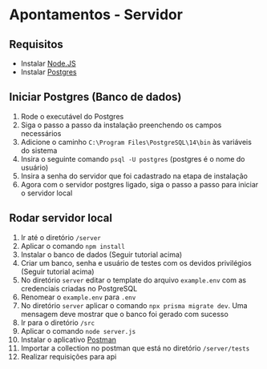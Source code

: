 # Apontamentos - Servidor

## Requisitos

- Instalar [Node.JS](https://nodejs.org/en/download/)
- Instalar [Postgres](https://www.enterprisedb.com/downloads/postgres-postgresql-downloads)

## Iniciar Postgres (Banco de dados)

1. Rode o executável do Postgres
2. Siga o passo a passo da instalação preenchendo os campos necessários
3. Adicione o caminho `C:\Program Files\PostgreSQL\14\bin` às variáveis do sistema
4. Insira o seguinte comando `psql -U postgres` (postgres é o nome do usuário)
5. Insira a senha do servidor que foi cadastrado na etapa de instalação
6. Agora com o servidor postgres ligado, siga o passo a passo para iniciar o servidor local

## Rodar servidor local

1.  Ir até o diretório `/server`
2.  Aplicar o comando  `npm install`
3.  Instalar o banco de dados (Seguir tutorial acima)
4.  Criar um banco, senha e usuário de testes com os devidos privilégios (Seguir tutorial acima)
5.  No diretório `server` editar o template do arquivo `example.env` com as credenciais criadas no PostgreSQL
6. Renomear o `example.env` para `.env`
7.  No diretório `server` aplicar o comando  `npx prisma migrate dev`. Uma mensagem deve mostrar que o banco foi gerado com sucesso
8.  Ir para o diretório `/src`
9.  Aplicar o comando `node server.js`
10.  Instalar o aplicativo [Postman](https://dl.pstmn.io/download/latest/win64)
11.  Importar a collection no postman que está no diretório `/server/tests`
12.  Realizar requisições para api

<!--stackedit_data:
eyJoaXN0b3J5IjpbMTc5Njk4MDMzNCwtMzY5MDg2OTg2LDE5Nj
MyMTI0MDAsLTE1MTM2NzAzNiwtMjEzNDAzMzk2MCw0NDQ3NDIz
NzQsMTMxMzU4NjcxNCwtMTIyNzk4NjA4NF19
-->